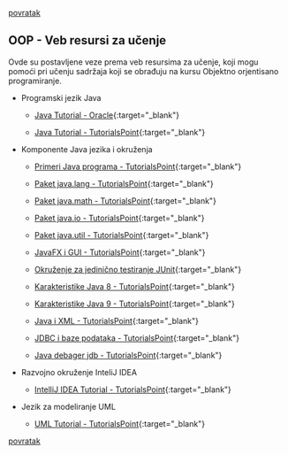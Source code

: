 [povratak](/README.md)

## OOP - Veb resursi za učenje 

Ovde su postavljene veze prema veb resursima za učenje, koji mogu pomoći pri učenju sadržaja koji se obrađuju na kursu Objektno orjentisano programiranje.

* Programski jezik Java

    * [Java Tutorial - Oracle](https://docs.oracle.com/javase/tutorial/){:target="_blank"} 

    * [Java Tutorial - TutorialsPoint](https://www.tutorialspoint.com/java/index.htm){:target="_blank"} 

* Komponente Java jezika i okruženja 

    * [Primeri Java programa - TutorialsPoint](https://www.tutorialspoint.com/javaexamples/index.htm){:target="_blank"} 
        
    * [Paket java.lang - TutorialsPoint](https://www.tutorialspoint.com/java/lang/index.htm){:target="_blank"} 

    * [Paket java.math - TutorialsPoint](https://www.tutorialspoint.com/java/math/index.htm){:target="_blank"} 

    * [Paket java.io - TutorialsPoint](https://www.tutorialspoint.com/java/io/index.htm){:target="_blank"} 

    * [Paket java.util - TutorialsPoint](https://www.tutorialspoint.com/java/util/index.htm){:target="_blank"} 

    * [JavaFX i GUI - TutorialsPoint](https://www.tutorialspoint.com/javafx/index.htm){:target="_blank"}     

    * [Okruženje za jedinično testiranje JUnit](https://www.tutorialspoint.com/junit/){:target="_blank"} 

    * [Karakteristike Java 8 - TutorialsPoint](https://www.tutorialspoint.com/java8/index.htm){:target="_blank"} 

    * [Karakteristike Java 9 - TutorialsPoint](https://www.tutorialspoint.com/java9/index.htm){:target="_blank"} 
    
    * [Java i XML - TutorialsPoint](https://www.tutorialspoint.com/java_xml/index.htm){:target="_blank"} 

    * [JDBC i baze podataka - TutorialsPoint](http://www.tutorialspoint.com/jdbc/){:target="_blank"}     

    * [Java debager jdb - TutorialsPoint](https://www.tutorialspoint.com/jdb/index.htm){:target="_blank"} 
 
* Razvojno okruženje InteliJ IDEA

    * [IntelliJ IDEA Tutorial - TutorialsPoint](https://www.tutorialspoint.com/intellij_idea/index.htm){:target="_blank"}

* Jezik za modeliranje UML

    * [UML Tutorial  - TutorialsPoint](http://www.tutorialspoint.com/uml/){:target="_blank"}

[povratak](/README.md)